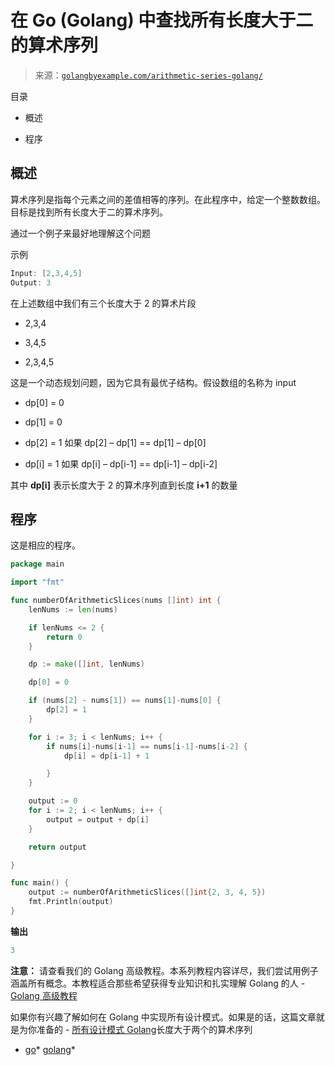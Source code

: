 <!--yml

分类: 未分类

日期: 2024-10-13 06:49:06

-->

# 在 Go (Golang) 中查找所有长度大于二的算术序列

> 来源：[`golangbyexample.com/arithmetic-series-golang/`](https://golangbyexample.com/arithmetic-series-golang/)

目录

+   概述

+   程序

## **概述**

算术序列是指每个元素之间的差值相等的序列。在此程序中，给定一个整数数组。目标是找到所有长度大于二的算术序列。

通过一个例子来最好地理解这个问题

示例

```go
Input: [2,3,4,5]
Output: 3
```

在上述数组中我们有三个长度大于 2 的算术片段

+   2,3,4

+   3,4,5

+   2,3,4,5

这是一个动态规划问题，因为它具有最优子结构。假设数组的名称为 input

+   dp[0] = 0

+   dp[1] = 0

+   dp[2] = 1 如果 dp[2] – dp[1] == dp[1] – dp[0]

+   dp[i] = 1 如果 dp[i] – dp[i-1] == dp[i-1] – dp[i-2]

其中 **dp[i]** 表示长度大于 2 的算术序列直到长度 **i+1** 的数量

## **程序**

这是相应的程序。

```go
package main

import "fmt"

func numberOfArithmeticSlices(nums []int) int {
	lenNums := len(nums)

	if lenNums <= 2 {
		return 0
	}

	dp := make([]int, lenNums)

	dp[0] = 0

	if (nums[2] - nums[1]) == nums[1]-nums[0] {
		dp[2] = 1
	}

	for i := 3; i < lenNums; i++ {
		if nums[i]-nums[i-1] == nums[i-1]-nums[i-2] {
			dp[i] = dp[i-1] + 1

		}
	}

	output := 0
	for i := 2; i < lenNums; i++ {
		output = output + dp[i]
	}

	return output

}

func main() {
	output := numberOfArithmeticSlices([]int{2, 3, 4, 5})
	fmt.Println(output)
}
```

**输出**

```go
3
```

**注意：** 请查看我们的 Golang 高级教程。本系列教程内容详尽，我们尝试用例子涵盖所有概念。本教程适合那些希望获得专业知识和扎实理解 Golang 的人 - [Golang 高级教程](https://golangbyexample.com/golang-comprehensive-tutorial/)

如果你有兴趣了解如何在 Golang 中实现所有设计模式。如果是的话，这篇文章就是为你准备的 - [所有设计模式 Golang](https://golangbyexample.com/all-design-patterns-golang/)长度大于两个的算术序列

+   [go](https://golangbyexample.com/tag/go/)*   [golang](https://golangbyexample.com/tag/golang/)*

